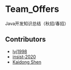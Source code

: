 # Team_Offers
Java开发知识总结（秋招/春招）
## Contributors
- [lyj1998](https://github.com/lyj1998)
- [insist-2020](https://github.com/insist-2020)
- [Kaidong Shen](https://github.com/KaidongShen)
